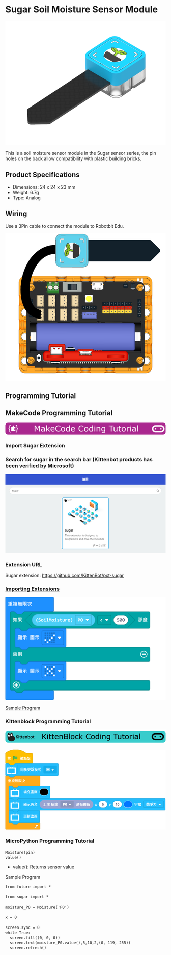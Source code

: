 # Sugar Soil Moisture Sensor Module

![](./images/soil1.png)

This is a soil moisture sensor module in the Sugar sensor series, the pin holes on the back allow compatibility with plastic building bricks.

## Product Specifications

- Dimensions: 24 x 24 x 23 mm
- Weight: 6.7g
- Type: Analog

## Wiring 

Use a 3Pin cable to connect the module to Robotbit Edu.

![](./images/soil_wire.png)

## Programming Tutorial

## MakeCode Programming Tutorial

![](../PWmodules/images/mcbanner.png)

### Import Sugar Extension

### Search for sugar in the search bar (Kittenbot products has been verified by Microsoft)

![](./images/sugar_search.png)

### Extension URL

Sugar extension: https://github.com/KittenBot/pxt-sugar

### [Importing Extensions](../../Makecode/powerBrickMC)

![](./images/soil_mc_code.png)

[Sample Program](https://makecode.microbit.org/_4EUXDh8qtP7X)

### Kittenblock Programming Tutorial

![](../PWmodules/images/kbbanner.png)

![](./images/soil3.png)

### MicroPython Programming Tutorial

    Moisture(pin)
    value()

- value(): Returns sensor value

Sample Program

    from future import *
    
    from sugar import *
    
    moisture_P0 = Moisture('P0')
    
    x = 0
    
    screen.sync = 0
    while True:
      screen.fill((0, 0, 0))
      screen.text(moisture_P0.value(),5,10,2,(0, 119, 255))
      screen.refresh()


